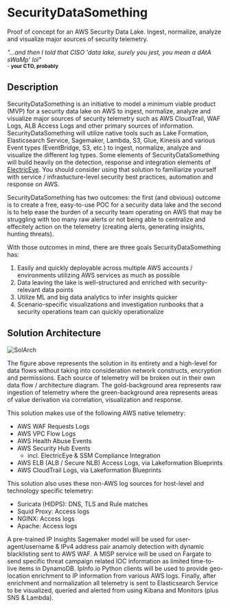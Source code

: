 # SecurityDataSomething
Proof of concept for an AWS Security Data Lake. Ingest, normalize, analyze and visualize major sources of security telemetry.

*"...and then I told that CISO 'data lake, surely you jest, you mean a dAtA sWaMp' lol"*</br>
<sub>- **your CTO, probably**</sub>

## Description
SecurityDataSomething is an initiative to model a minimum viable product (MVP) for a security data lake on AWS to ingest, normalize, analyze and visualize major sources of security telemetry such as AWS CloudTrail, WAF Logs, ALB Access Logs and other primary sources of information. SecurityDataSomething will utilize native tools such as Lake Formation, Elasticsearch Service, Sagemaker, Lambda, S3, Glue, Kinesis and various Event types (EventBridge, S3, etc.) to ingest, normalize, analyze and visualize the different log types. Some elements of SecurityDataSomething will build heavily on the detection, response and integration elements of [ElectricEye](https://github.com/jonrau1/ElectricEye). You should consider using that solution to familiarize yourself with service / infrastucture-level security best practices, automation and response on AWS.

SecurityDataSomething has two outcomes: the first (and obvious) outcome is to create a free, easy-to-use POC for a security data lake and the second is to help ease the burden of a security team operating on AWS that may be struggling with too many raw alerts or not being able to centralize and effecitely action on the telemetry (creating alerts, generating insights, hunting threats).

With those outcomes in mind, there are three goals SecurityDataSomething has:
1. Easily and quickly deployable across multiple AWS accounts / environments utilizing AWS services as much as possible
2. Data leaving the lake is well-structured and enriched with security-relevant data points
3. Utilize ML and big data analytics to infer insights quicker
4. Scenario-specific visualizations and investigation runbooks that a security operations team can quickly operationalize

## Solution Architecture
![SolArch](https://github.com/jonrau1/SecurityDataSomething/blob/master/sds.jpg)

The figure above represents the solution in its entirety and a high-level for data flows without taking into consideration network constructs, encryption and permissions. Each source of telemetry will be broken out in their own data flow / architecture diagram. The gold-background area represents raw ingestion of telemetry where the green-background area represents areas of value derivation via correlation, visualization and response.

This solution makes use of the following AWS native telemetry:
- AWS WAF Requests Logs
- AWS VPC Flow Logs
- AWS Health Abuse Events
- AWS Security Hub Events
    - incl. ElectricEye & SSM Compliance Integration
- AWS ELB (ALB / Secure NLB) Access Logs, via Lakeformation Blueprints
- AWS CloudTrail Logs, via Lakeformation Blueprints

This solution also uses these non-AWS log sources for host-level and technology specific telemetry:
- Suricata (HIDPS): DNS, TLS and Rule matches
- Squid Proxy: Access logs
- NGINX: Access logs
- Apache: Access logs

A pre-trained IP Insights Sagemaker model will be used for user-agent/username & IPv4 address pair anamoly detection with dynamic blacklisting sent to AWS WAF. A MISP service will be used on Fargate to send specific threat campaign related IOC information as limited time-to-live items in DynamoDB. IpInfo.io Python clients will be used to provide geo-location enrichment to IP information from various AWS logs. Finally, after enrichment and normalization all telemetry is sent to Elasticsearch Service to be visualized, queried and alerted from using Kibana and Monitors (plus SNS & Lambda).